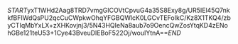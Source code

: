 $START$yxT1WHd2Aag8TRD7vmgGICOVtCpvuG4a35S8Exy8g/UR5IEl45Q7nkkfBFIWdQsPU2qcCuCWpkwOhqYFGBQWlcK0LGCvTEFoIkC/Kz8X1TKQ4/zbyCTIqMbYxLX+zXHKovjnj3/5N43HQIeNa8aub7o9OencQwZosYtqKD4zENohGBe121teU53+1Cye43BveuDIEBoF522Oj/wouIYtnA==$END$
